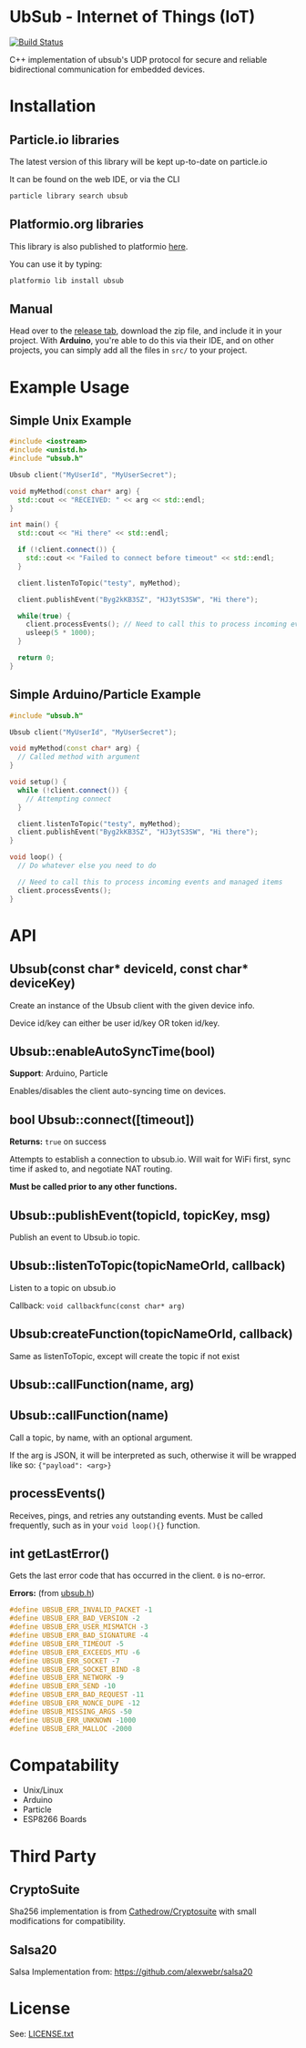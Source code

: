 # UbSub - Internet of Things (IoT)

[![Build Status](https://travis-ci.org/ubsub/ubsub-iot.svg?branch=master)](https://travis-ci.org/ubsub/ubsub-iot)

C++ implementation of ubsub's UDP protocol for secure and reliable bidirectional communication for embedded devices.

# Installation

## Particle.io libraries

The latest version of this library will be kept up-to-date on particle.io

It can be found on the web IDE, or via the CLI

```sh
particle library search ubsub
```

## Platformio.org libraries

This library is also published to platformio [here](http://platformio.org/lib/show/2118/Ubsub).

You can use it by typing:

```sh
platformio lib install ubsub
```

## Manual

Head over to the [release tab](https://github.com/ubsub/ubsub-iot/releases), download the zip
file, and include it in your project.  With **Arduino**, you're able to do this via their IDE,
and on other projects, you can simply add all the files in `src/` to your project.

# Example Usage

## Simple Unix Example

```cpp
#include <iostream>
#include <unistd.h>
#include "ubsub.h"

Ubsub client("MyUserId", "MyUserSecret");

void myMethod(const char* arg) {
  std::cout << "RECEIVED: " << arg << std::endl;
}

int main() {
  std::cout << "Hi there" << std::endl;

  if (!client.connect()) {
    std::cout << "Failed to connect before timeout" << std::endl;
  }

  client.listenToTopic("testy", myMethod);

  client.publishEvent("Byg2kKB3SZ", "HJ3ytS3SW", "Hi there");

  while(true) {
    client.processEvents(); // Need to call this to process incoming events and managed items
    usleep(5 * 1000);
  }

  return 0;
}

```

## Simple Arduino/Particle Example
```cpp
#include "ubsub.h"

Ubsub client("MyUserId", "MyUserSecret");

void myMethod(const char* arg) {
  // Called method with argument
}

void setup() {
  while (!client.connect()) {
    // Attempting connect
  }

  client.listenToTopic("testy", myMethod);
  client.publishEvent("Byg2kKB3SZ", "HJ3ytS3SW", "Hi there");
}

void loop() {
  // Do whatever else you need to do

  // Need to call this to process incoming events and managed items
  client.processEvents();
}
```

# API

## Ubsub(const char* deviceId, const char* deviceKey)

Create an instance of the Ubsub client with the given device info.

Device id/key can either be user id/key OR token id/key.

## Ubsub::enableAutoSyncTime(bool)

**Support**: Arduino, Particle

Enables/disables the client auto-syncing time on devices.

## bool Ubsub::connect([timeout])

**Returns:** `true` on success

Attempts to establish a connection to ubsub.io.  Will wait for WiFi first,
sync time if asked to, and negotiate NAT routing.

**Must be called prior to any other functions.**

## Ubsub::publishEvent(topicId, topicKey, msg)

Publish an event to Ubsub.io topic.

## Ubsub::listenToTopic(topicNameOrId, callback)

Listen to a topic on ubsub.io

Callback: `void callbackfunc(const char* arg)`

## Ubsub:createFunction(topicNameOrId, callback)

Same as listenToTopic, except will create the topic if not exist

## Ubsub::callFunction(name, arg)
## Ubsub::callFunction(name)

Call a topic, by name, with an optional argument.

If the arg is JSON, it will be interpreted as such, otherwise
it will be wrapped like so: `{"payload": <arg>}`

## processEvents()

Receives, pings, and retries any outstanding events.  Must be called frequently, such as in your `void loop(){}` function.

## int getLastError()

Gets the last error code that has occurred in the client. `0` is no-error.

**Errors:** (from [ubsub.h](ubsub.h))

```c
#define UBSUB_ERR_INVALID_PACKET -1
#define UBSUB_ERR_BAD_VERSION -2
#define UBSUB_ERR_USER_MISMATCH -3
#define UBSUB_ERR_BAD_SIGNATURE -4
#define UBSUB_ERR_TIMEOUT -5
#define UBSUB_ERR_EXCEEDS_MTU -6
#define UBSUB_ERR_SOCKET -7
#define UBSUB_ERR_SOCKET_BIND -8
#define UBSUB_ERR_NETWORK -9
#define UBSUB_ERR_SEND -10
#define UBSUB_ERR_BAD_REQUEST -11
#define UBSUB_ERR_NONCE_DUPE -12
#define UBSUB_MISSING_ARGS -50
#define UBSUB_ERR_UNKNOWN -1000
#define UBSUB_ERR_MALLOC -2000
```

# Compatability

 * Unix/Linux
 * Arduino
 * Particle
 * ESP8266 Boards

# Third Party

## CryptoSuite

Sha256 implementation is from [Cathedrow/Cryptosuite](https://github.com/Cathedrow/Cryptosuite) with small modifications
for compatibility.

## Salsa20

Salsa Implementation from: https://github.com/alexwebr/salsa20

# License

See: [LICENSE.txt](LICENSE.txt)
